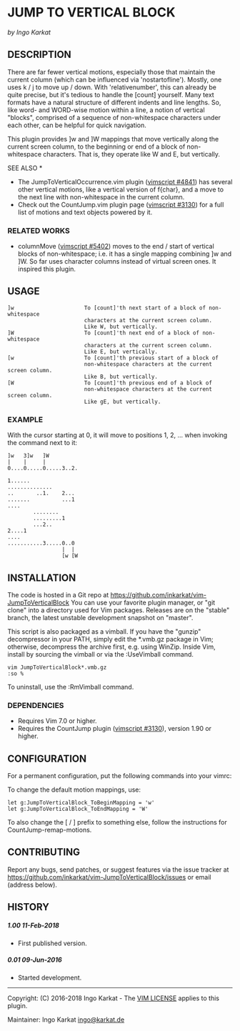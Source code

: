 JUMP TO VERTICAL BLOCK   
===============================================================================
_by Ingo Karkat_

DESCRIPTION
------------------------------------------------------------------------------

There are far fewer vertical motions, especially those that maintain the
current column (which can be influenced via 'nostartofline'). Mostly, one uses
k / j to move up / down. With 'relativenumber', this can already be quite
precise, but it's tedious to handle the [count] yourself. Many text formats
have a natural structure of different indents and line lengths. So, like word-
and WORD-wise motion within a line, a notion of vertical "blocks", comprised
of a sequence of non-whitespace characters under each other, can be helpful
for quick navigation.

This plugin provides ]w and ]W mappings that move vertically along the
current screen column, to the beginning or end of a block of non-whitespace
characters. That is, they operate like W and E, but vertically.

SEE ALSO                                                                     \*
- The JumpToVerticalOccurrence.vim plugin ([vimscript #4841](http://www.vim.org/scripts/script.php?script_id=4841)) has several
  other vertical motions, like a vertical version of f{char}, and a move to
  the next line with non-whitespace in the current column.
- Check out the CountJump.vim plugin page ([vimscript #3130](http://www.vim.org/scripts/script.php?script_id=3130)) for a full list
  of motions and text objects powered by it.

### RELATED WORKS

- columnMove ([vimscript #5402](http://www.vim.org/scripts/script.php?script_id=5402)) moves to the end / start of vertical blocks of
  non-whitespace; i.e. it has a single mapping combining ]w and ]W. So far
  uses character columns instead of virtual screen ones. It inspired this
  plugin.

USAGE
------------------------------------------------------------------------------

    ]w                      To [count]'th next start of a block of non-whitespace
                            characters at the current screen column.
                            Like W, but vertically.
    ]W                      To [count]'th next end of a block of non-whitespace
                            characters at the current screen column.
                            Like E, but vertically.
    [w                      To [count]'th previous start of a block of
                            non-whitespace characters at the current screen column.
                            Like B, but vertically.
    [W                      To [count]'th previous end of a block of
                            non-whitespace characters at the current screen column.
                            Like gE, but vertically.

### EXAMPLE

With the cursor starting at 0, it will move to positions 1, 2, ... when
invoking the command next to it:

```
]w   3]w   ]W
|    |     |
0....0.....0.....3..2.

1......
..............
..       ..1.    2...
.......          ...1
....
        ........
        .........1
        ...2..
2....1
....
...........3.....0..0
                 |  |
                 [w [W
```

INSTALLATION
------------------------------------------------------------------------------

The code is hosted in a Git repo at
    https://github.com/inkarkat/vim-JumpToVerticalBlock
You can use your favorite plugin manager, or "git clone" into a directory used
for Vim packages. Releases are on the "stable" branch, the latest unstable
development snapshot on "master".

This script is also packaged as a vimball. If you have the "gunzip"
decompressor in your PATH, simply edit the \*.vmb.gz package in Vim; otherwise,
decompress the archive first, e.g. using WinZip. Inside Vim, install by
sourcing the vimball or via the :UseVimball command.

    vim JumpToVerticalBlock*.vmb.gz
    :so %

To uninstall, use the :RmVimball command.

### DEPENDENCIES

- Requires Vim 7.0 or higher.
- Requires the CountJump plugin ([vimscript #3130](http://www.vim.org/scripts/script.php?script_id=3130)), version 1.90 or higher.

CONFIGURATION
------------------------------------------------------------------------------

For a permanent configuration, put the following commands into your vimrc:

To change the default motion mappings, use:

    let g:JumpToVerticalBlock_ToBeginMapping = 'w'
    let g:JumpToVerticalBlock_ToEndMapping = 'W'

To also change the [ / ] prefix to something else, follow the instructions for
CountJump-remap-motions.

CONTRIBUTING
------------------------------------------------------------------------------

Report any bugs, send patches, or suggest features via the issue tracker at
https://github.com/inkarkat/vim-JumpToVerticalBlock/issues or email (address
below).

HISTORY
------------------------------------------------------------------------------

##### 1.00    11-Feb-2018
- First published version.

##### 0.01    09-Jun-2016
- Started development.

------------------------------------------------------------------------------
Copyright: (C) 2016-2018 Ingo Karkat -
The [VIM LICENSE](http://vimdoc.sourceforge.net/htmldoc/uganda.html#license) applies to this plugin.

Maintainer:     Ingo Karkat <ingo@karkat.de>
